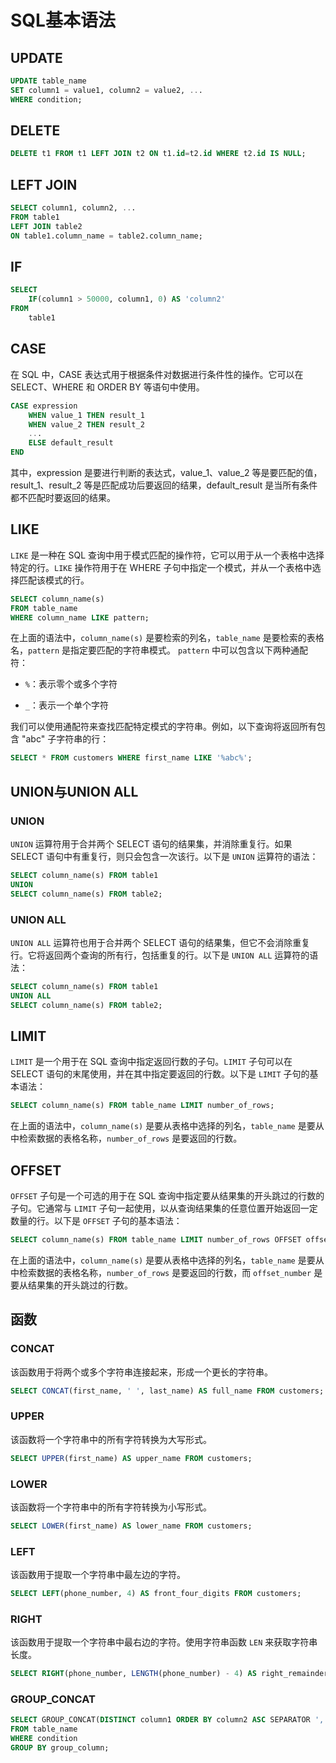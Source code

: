 # SQL基本语法

## UPDATE

```sql
UPDATE table_name
SET column1 = value1, column2 = value2, ...
WHERE condition;
```

## DELETE

```sql
DELETE t1 FROM t1 LEFT JOIN t2 ON t1.id=t2.id WHERE t2.id IS NULL;
```

## LEFT JOIN

```sql
SELECT column1, column2, ...
FROM table1
LEFT JOIN table2
ON table1.column_name = table2.column_name;
```

## IF

```sql
SELECT
    IF(column1 > 50000, column1, 0) AS 'column2'
FROM
    table1
```

## CASE

在 SQL 中，CASE 表达式用于根据条件对数据进行条件性的操作。它可以在 SELECT、WHERE 和 ORDER BY 等语句中使用。

```sql
CASE expression
    WHEN value_1 THEN result_1
    WHEN value_2 THEN result_2
    ...
    ELSE default_result
END
```

其中，expression 是要进行判断的表达式，value_1、value_2 等是要匹配的值，result_1、result_2 等是匹配成功后要返回的结果，default_result 是当所有条件都不匹配时要返回的结果。

## LIKE

`LIKE` 是一种在 SQL 查询中用于模式匹配的操作符，它可以用于从一个表格中选择特定的行。`LIKE` 操作符用于在 WHERE 子句中指定一个模式，并从一个表格中选择匹配该模式的行。

```sql
SELECT column_name(s)
FROM table_name
WHERE column_name LIKE pattern;
```

在上面的语法中，`column_name(s)` 是要检索的列名，`table_name` 是要检索的表格名，`pattern` 是指定要匹配的字符串模式。 `pattern` 中可以包含以下两种通配符：

- `%`：表示零个或多个字符

- `_`：表示一个单个字符

我们可以使用通配符来查找匹配特定模式的字符串。例如，以下查询将返回所有包含 "abc" 子字符串的行：

```sql
SELECT * FROM customers WHERE first_name LIKE '%abc%';
```

## UNION与UNION ALL

### UNION

`UNION` 运算符用于合并两个 SELECT 语句的结果集，并消除重复行。如果 SELECT 语句中有重复行，则只会包含一次该行。以下是 `UNION` 运算符的语法：

```sql
SELECT column_name(s) FROM table1
UNION
SELECT column_name(s) FROM table2;
```

### UNION ALL

`UNION ALL` 运算符也用于合并两个 SELECT 语句的结果集，但它不会消除重复行。它将返回两个查询的所有行，包括重复的行。以下是 `UNION ALL` 运算符的语法：

```sql
SELECT column_name(s) FROM table1
UNION ALL
SELECT column_name(s) FROM table2;
```

## LIMIT

`LIMIT` 是一个用于在 SQL 查询中指定返回行数的子句。`LIMIT` 子句可以在 SELECT 语句的末尾使用，并在其中指定要返回的行数。以下是 `LIMIT` 子句的基本语法：

```sql
SELECT column_name(s) FROM table_name LIMIT number_of_rows;
```

在上面的语法中，`column_name(s)` 是要从表格中选择的列名，`table_name` 是要从中检索数据的表格名称，`number_of_rows` 是要返回的行数。

## OFFSET

`OFFSET` 子句是一个可选的用于在 SQL 查询中指定要从结果集的开头跳过的行数的子句。它通常与 `LIMIT` 子句一起使用，以从查询结果集的任意位置开始返回一定数量的行。以下是 `OFFSET` 子句的基本语法：

```sql
SELECT column_name(s) FROM table_name LIMIT number_of_rows OFFSET offset_number;
```

在上面的语法中，`column_name(s)` 是要从表格中选择的列名，`table_name` 是要从中检索数据的表格名称，`number_of_rows` 是要返回的行数，而 `offset_number` 是要从结果集的开头跳过的行数。

## 函数

### CONCAT

该函数用于将两个或多个字符串连接起来，形成一个更长的字符串。

```sql
SELECT CONCAT(first_name, ' ', last_name) AS full_name FROM customers;
```

### UPPER

该函数将一个字符串中的所有字符转换为大写形式。

```sql
SELECT UPPER(first_name) AS upper_name FROM customers;
```

### LOWER

该函数将一个字符串中的所有字符转换为小写形式。

```sql
SELECT LOWER(first_name) AS lower_name FROM customers;
```

### LEFT

该函数用于提取一个字符串中最左边的字符。

```sql
SELECT LEFT(phone_number, 4) AS front_four_digits FROM customers;
```

### RIGHT

该函数用于提取一个字符串中最右边的字符。使用字符串函数 `LEN` 来获取字符串长度。

```sql
SELECT RIGHT(phone_number, LENGTH(phone_number) - 4) AS right_remainder FROM customers;
```

### GROUP_CONCAT

```sql
SELECT GROUP_CONCAT(DISTINCT column1 ORDER BY column2 ASC SEPARATOR ',')
FROM table_name
WHERE condition
GROUP BY group_column;
```

